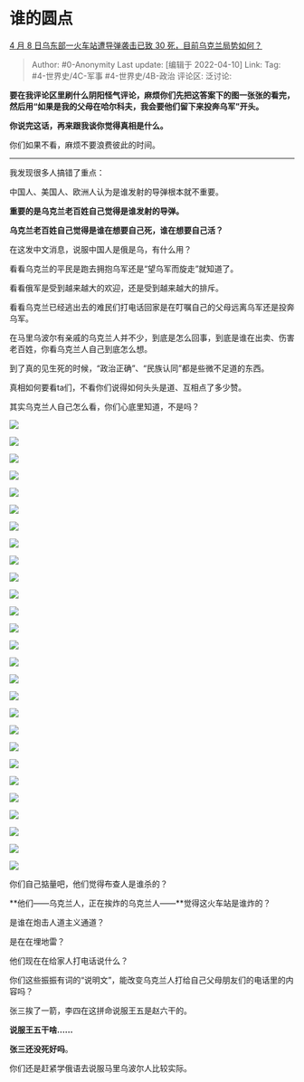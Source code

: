 # 谁的圆点
[4 月 8 日乌东部一火车站遭导弹袭击已致 30 死，目前乌克兰局势如何？](https://www.zhihu.com/question/526760724/answer/2431848519)

> Author: #0-Anonymity
> Last update: [编辑于 2022-04-10]
> Link:
> Tag: #4-世界史/4C-军事 #4-世界史/4B-政治
> 评论区:
> 泛讨论:

**要在我评论区里刷什么阴阳怪气评论，麻烦你们先把这答案下的图一张张的看完，然后用“如果是我的父母在哈尔科夫，我会要他们留下来投奔乌军”开头。**

**你说完这话，再来跟我谈你觉得真相是什么。**

你们如果不看，麻烦不要浪费彼此的时间。

---

我发现很多人搞错了重点：

中国人、美国人、欧洲人认为是谁发射的导弹根本就不重要。

**重要的是乌克兰老百姓自己觉得是谁发射的导弹。**

**乌克兰老百姓自己觉得是谁在想要自己死，谁在想要自己活？**

在这发中文消息，说服中国人是俄是乌，有什么用？

看看乌克兰的平民是跑去拥抱乌军还是“望乌军而旋走”就知道了。

看看俄军是受到越来越大的欢迎，还是受到越来越大的排斥。

看看乌克兰已经逃出去的难民们打电话回家是在叮嘱自己的父母远离乌军还是投奔乌军。

在马里乌波尔有亲戚的乌克兰人并不少，到底是怎么回事，到底是谁在出卖、伤害老百姓，你看乌克兰人自己到底怎么想。

到了真的见生死的时候，“政治正确”、“民族认同”都是些微不足道的东西。

真相如何要看ta们，不看你们说得如何头头是道、互相点了多少赞。

其实乌克兰人自己怎么看，你们心底里知道，不是吗？

![](https://pic3.zhimg.com/50/v2-5c1561ea10f40f9a40f9429fcad87a40_720w.jpg?source=1940ef5c)

![](https://pica.zhimg.com/50/v2-c5648d96caebf5c607bdcf8a0e36c8e7_720w.jpg?source=1940ef5c)

![](https://pic2.zhimg.com/50/v2-aec9b524febe3408d4e0d6303ba5bd40_720w.jpg?source=1940ef5c)

![](https://pica.zhimg.com/50/v2-87fa11dadc3fdc708ee029f121aeead7_720w.jpg?source=1940ef5c)

![](https://pica.zhimg.com/50/v2-89e90e1a8017287a1a51a1e3f588a119_720w.jpg?source=1940ef5c)

![](https://pic3.zhimg.com/50/v2-f59159504b8eaf26a193ec3021b262a8_720w.jpg?source=1940ef5c)

![](https://pic2.zhimg.com/50/v2-830b0f2e28747098358721934f57522b_720w.jpg?source=1940ef5c)

![](https://pic2.zhimg.com/50/v2-04c6ed438c8b0cab45429586c3196fb0_720w.jpg?source=1940ef5c)

![](https://pic1.zhimg.com/50/v2-37d3c18188814c81e402bda3ac1db4c7_720w.jpg?source=1940ef5c)

![](https://pic1.zhimg.com/50/v2-9a9833fa2e75451cfee1e4d0407da6aa_720w.jpg?source=1940ef5c)

![](https://pic3.zhimg.com/50/v2-6d057f3818120d21da529699cb08f43a_720w.jpg?source=1940ef5c)

![](https://pic2.zhimg.com/50/v2-5bf74fddb83248b34efe7cdc37d49886_720w.jpg?source=1940ef5c)

![](https://pic1.zhimg.com/50/v2-c2252899648f5a954f86c56bc50a542f_720w.jpg?source=1940ef5c)

![](https://pica.zhimg.com/50/v2-344ebe40759d57df047bf6a2dfc8cbd5_720w.jpg?source=1940ef5c)

![](https://pic2.zhimg.com/50/v2-b2d68d6a0072a8294d7e7db1516df77a_720w.jpg?source=1940ef5c)

![](https://pic3.zhimg.com/50/v2-2e90f641eb1420ce29fd24ee34124d62_720w.jpg?source=1940ef5c)

![](https://pic2.zhimg.com/50/v2-48fe581b1757edb9666357e25a11605f_720w.jpg?source=1940ef5c)

![](https://pic3.zhimg.com/50/v2-5c496b295bec425b1a98c43c8159ae79_720w.jpg?source=1940ef5c)

![](https://pic1.zhimg.com/50/v2-e14c4182165ddf9948b0b8d030dec4ab_720w.jpg?source=1940ef5c)

![](https://pica.zhimg.com/50/v2-f404db26f359136525b31315921d344d_720w.jpg?source=1940ef5c)

![](https://pic1.zhimg.com/50/v2-44ddf7d67dae41230e524ded3f4a7a11_720w.jpg?source=1940ef5c)

![](https://pic3.zhimg.com/50/v2-0d3765edfdffb3e863953ab330e01ee5_720w.jpg?source=1940ef5c)

![](https://pica.zhimg.com/50/v2-1c229f7ea0f01607173254e13fb7f0c8_720w.jpg?source=1940ef5c)

![](https://pic3.zhimg.com/50/v2-9d0e67d8d6b42b5110191ab144625a31_720w.jpg?source=1940ef5c)

![](https://pic2.zhimg.com/50/v2-cbeb7c8e7672c81a93a2c49a85ade622_720w.jpg?source=1940ef5c)

![](https://pic1.zhimg.com/50/v2-5e59ac16f33e812a94b12cac874b4e3d_720w.jpg?source=1940ef5c)

![](https://pic2.zhimg.com/50/v2-a3e382c8fb085e8ffe833cb84636a02d_720w.jpg?source=1940ef5c)

你们自己掂量吧，他们觉得布查人是谁杀的？

**他们——乌克兰人，正在挨炸的乌克兰人——**觉得这火车站是谁炸的？

是谁在炮击人道主义通道？

是在在埋地雷？

他们现在在给家人打电话说什么？

你们这些振振有词的“说明文”，能改变乌克兰人打给自己父母朋友们的电话里的内容吗？

张三挨了一箭，李四在这拼命说服王五是赵六干的。

**说服王五干啥……**

**张三还没死好吗**。

你们还是赶紧学俄语去说服马里乌波尔人比较实际。
